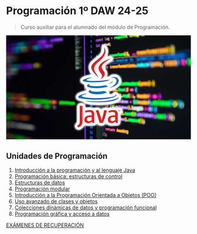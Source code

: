 # Programación 1º DAW 24-25

> Curso auxiliar para el alumnado del módulo de Programación.

![img/app.png](img/curso-JAVA.jpg)

## Unidades de Programación
1.  [Introducción a la programación y al lenguaje Java](https://github.com/pbendom3/prog-1cfgs-daw/blob/main/up1.org)
2.  [Programación básica: estructuras de control](https://pbendom3.github.io/prog-1cfgs-daw/prueba/index.html)
3.  [Estructuras de datos]()
4.  [Programación modular]()
5.  [Introducción a la Programación Orientada a Objetos (POO)]()
6.  [Uso avanzado de clases y objetos]()
7.  [Colecciones dinámicas de datos y programación funcional]()
8.  [Programación gráfica y acceso a datos]()

[EXÁMENES DE RECUPERACIÓN]()
